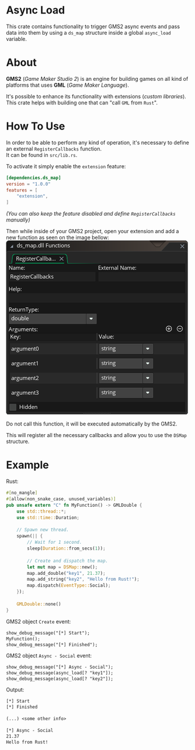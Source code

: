 # Async Load
This crate contains functionality to trigger GMS2 async events and pass data into them by using a `ds_map` structure inside a global `async_load` variable.

# About
**GMS2** (_Game Maker Studio 2_) is an engine for building games on all kind of platforms that uses **GML** (_Game Maker Language_).

It's possible to enhance its functionality with extensions (_custom libraries_). <br>
This crate helps with building one that can "call `GML` from `Rust`".

# How To Use
In order to be able to perform any kind of operation, it's necessary to define an external `RegisterCallbacks` function. <br>
It can be found in `src/lib.rs`. 

To activate it simply enable the `extension` feature:
```toml
[dependencies.ds_map]
version = "1.0.0"
features = [
    "extension",
]
```

_(You can also keep the feature disabled and define `RegisterCallbacks` manually)_

Then while inside of your GMS2 project, open your extension and add a new function as seen on the image bellow:
<img src="assets/fn_def.png">

Do not call this function, it will be executed automatically by the GMS2.

This will register all the necessary callbacks and allow you to use the `DSMap` structure.

# Example
Rust:
```rust
#[no_mangle]
#[allow(non_snake_case, unused_variables)]
pub unsafe extern "C" fn MyFunction() -> GMLDouble {
    use std::thread::*;
    use std::time::Duration;

    // Spawn new thread.
    spawn(|| {
        // Wait for 1 second.
        sleep(Duration::from_secs(1));

        // Create and dispatch the map.
        let mut map = DSMap::new();
        map.add_double("key1", 21.37);
        map.add_string("key2", "Hello from Rust!");
        map.dispatch(EventType::Social);
    });

    GMLDouble::none()
}
```

GMS2 object `Create` event:
```gml
show_debug_message("[*] Start");
MyFunction();
show_debug_message("[*] Finished");
```

GMS2 object `Async - Social` event:
```gml
show_debug_message("[*] Async - Social");
show_debug_message(async_load[? "key1"]);
show_debug_message(async_load[? "key2"]);
```

Output:
```
[*] Start
[*] Finished

(...) <some other info>

[*] Async - Social
21.37
Hello from Rust!
```
